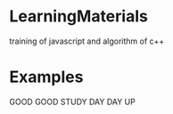 LearningMaterials
==============
training of javascript and algorithm of c++

Examples
==============

GOOD GOOD STUDY DAY DAY UP
